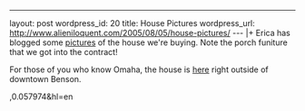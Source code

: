 --- 
layout: post
wordpress_id: 20
title: House Pictures
wordpress_url: http://www.alieniloquent.com/2005/08/05/house-pictures/
--- |+
Erica has blogged some [pictures][1] of the house we're buying. Note the porch
funiture that we got into the contract!

For those of you who know Omaha, the house is [here][2] right outside of
downtown Benson.

   [1]: http://www.sperari.com/archives/2005/08/05/house-house-house/

   [2]: http://maps.google.com/maps?q=5844+Corby+St,+Omaha,+68104&spn=0.032290
,0.057974&hl=en

